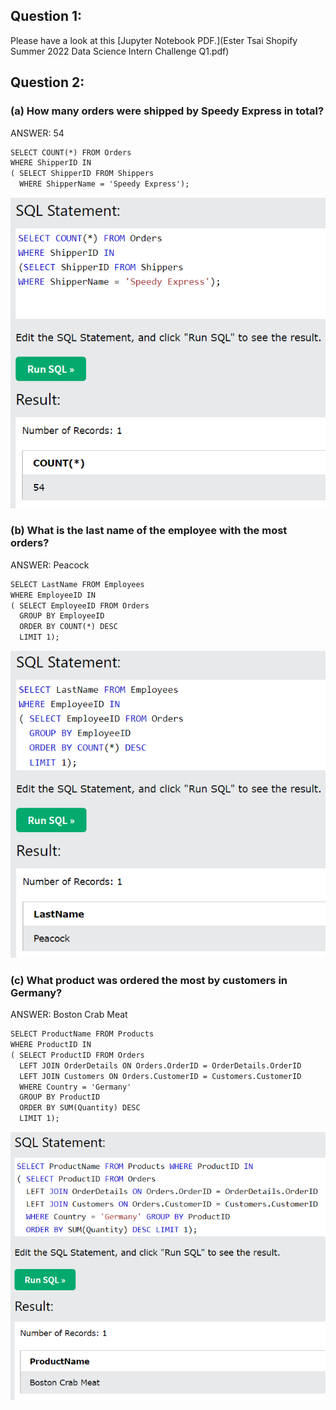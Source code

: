 ## Question 1:

Please have a look at this [Jupyter Notebook PDF.](Ester Tsai Shopify Summer 2022 Data Science Intern Challenge Q1.pdf)

## Question 2:

### (a) How many orders were shipped by Speedy Express in total?
ANSWER: 54

```markdown
SELECT COUNT(*) FROM Orders
WHERE ShipperID IN
( SELECT ShipperID FROM Shippers
  WHERE ShipperName = 'Speedy Express');
```

<img src="a1.PNG?raw=true"/>

### (b) What is the last name of the employee with the most orders?
ANSWER: Peacock

```markdown
SELECT LastName FROM Employees
WHERE EmployeeID IN 
( SELECT EmployeeID FROM Orders
  GROUP BY EmployeeID
  ORDER BY COUNT(*) DESC
  LIMIT 1);
```

<img src="b1.PNG?raw=true"/>

### (c) What product was ordered the most by customers in Germany?
ANSWER: Boston Crab Meat

```markdown
SELECT ProductName FROM Products 
WHERE ProductID IN
( SELECT ProductID FROM Orders
  LEFT JOIN OrderDetails ON Orders.OrderID = OrderDetails.OrderID
  LEFT JOIN Customers ON Orders.CustomerID = Customers.CustomerID
  WHERE Country = 'Germany' 
  GROUP BY ProductID
  ORDER BY SUM(Quantity) DESC 
  LIMIT 1);
```

<img src="c1.PNG?raw=true"/>



